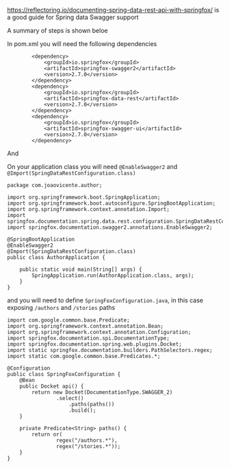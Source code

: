 https://reflectoring.io/documenting-spring-data-rest-api-with-springfox/ is a good guide for Spring data Swagger support

A summary of steps is shown beloe

In pom.xml you will need the following dependencies

```
        <dependency>
            <groupId>io.springfox</groupId>
            <artifactId>springfox-swagger2</artifactId>
            <version>2.7.0</version>
        </dependency>
        <dependency>
            <groupId>io.springfox</groupId>
            <artifactId>springfox-data-rest</artifactId>
            <version>2.7.0</version>
        </dependency>
        <dependency>
            <groupId>io.springfox</groupId>
            <artifactId>springfox-swagger-ui</artifactId>
            <version>2.7.0</version>
        </dependency>
```

And



On your application class you will need `@EnableSwagger2` and `@Import(SpringDataRestConfiguration.class)`

```
package com.joaovicente.author;

import org.springframework.boot.SpringApplication;
import org.springframework.boot.autoconfigure.SpringBootApplication;
import org.springframework.context.annotation.Import;
import springfox.documentation.spring.data.rest.configuration.SpringDataRestConfiguration;
import springfox.documentation.swagger2.annotations.EnableSwagger2;

@SpringBootApplication
@EnableSwagger2
@Import(SpringDataRestConfiguration.class)
public class AuthorApplication {

	public static void main(String[] args) {
		SpringApplication.run(AuthorApplication.class, args);
	}
}
```

and you will need to define `SpringFoxConfiguration.java`, in this case exposing `/authors` and `/stories` paths

```
import com.google.common.base.Predicate;
import org.springframework.context.annotation.Bean;
import org.springframework.context.annotation.Configuration;
import springfox.documentation.spi.DocumentationType;
import springfox.documentation.spring.web.plugins.Docket;
import static springfox.documentation.builders.PathSelectors.regex;
import static com.google.common.base.Predicates.*;

@Configuration
public class SpringFoxConfiguration {
    @Bean
    public Docket api() {
        return new Docket(DocumentationType.SWAGGER_2)
                .select()
                    .paths(paths())
                    .build();
    }

    private Predicate<String> paths() {
        return or(
                regex("/authors.*"),
                regex("/stories.*"));
    }
}
 
```



